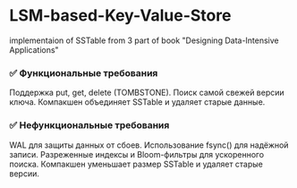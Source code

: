 # LSM-based-Key-Value-Store
implementaion of SSTable from 3 part of book "Designing Data-Intensive Applications"

### ✅ Функциональные требования
Поддержка put, get, delete (TOMBSTONE).
Поиск самой свежей версии ключа.
Компакшен объединяет SSTable и удаляет старые данные.

### ✅ Нефункциональные требования
WAL для защиты данных от сбоев.
Использование fsync() для надёжной записи.
Разреженные индексы и Bloom-фильтры для ускоренного поиска.
Компакшен уменьшает размер SSTable и удаляет старые версии.
